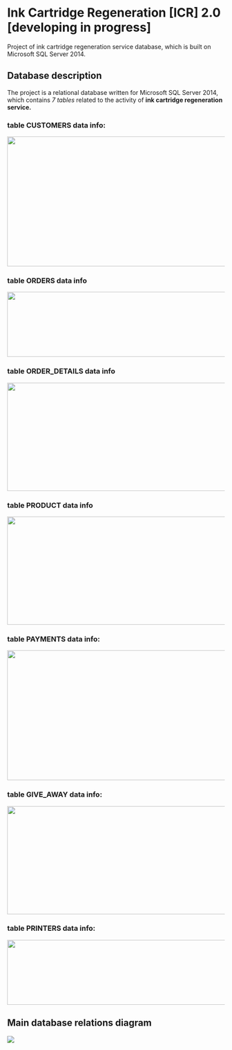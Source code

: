 # Ink Cartridge Regeneration [ICR] 2.0 [developing in progress] </br> 
Project of ink cartridge regeneration service database, which is built on Microsoft SQL Server 2014.  </br> 
## Database description </br> 
The project is a relational database written for Microsoft SQL Server 2014, which contains <i>7 tables</i> related to the activity of <b>ink cartridge regeneration service.</b>
### table CUSTOMERS data info: </br>
<img src="https://user-images.githubusercontent.com/59047042/85919795-dbb1d700-b86e-11ea-8d65-c2e4e03cb00f.jpg" width="600" height="300"> </br>
### table ORDERS data info </br>
<img src="https://user-images.githubusercontent.com/59047042/85919856-43682200-b86f-11ea-91c7-1ac98eebec7c.jpg" width="600" height="150"> </br>
### table ORDER_DETAILS data info </br>
<img src="https://user-images.githubusercontent.com/59047042/85919968-1c5e2000-b870-11ea-8368-40cea1e79b9f.jpg" width="600" height="250"> </br> 
### table PRODUCT data info </br>
<img src="https://user-images.githubusercontent.com/59047042/85920010-75c64f00-b870-11ea-8ec7-5f7289e844f1.jpg" width="600" height="250"> </br> 
### table PAYMENTS data info: </br>
<img src="https://user-images.githubusercontent.com/59047042/85920050-a3ab9380-b870-11ea-928a-a79f31c1323e.jpg" width="600" height="300"> </br> 
### table GIVE_AWAY data info: </br>
<img src="https://user-images.githubusercontent.com/59047042/85920083-0866ee00-b871-11ea-80ab-8583075b05c4.jpg" width="600" height="250"> </br>
### table PRINTERS data info: </br>
<img src="https://user-images.githubusercontent.com/59047042/85920104-3ea46d80-b871-11ea-9e59-5a4d083d4d82.jpg" width="600" height="150"> </br>


## Main database relations diagram 
<img src="https://user-images.githubusercontent.com/59047042/85919730-5af2db00-b86e-11ea-95a3-04940538c57d.jpg">
